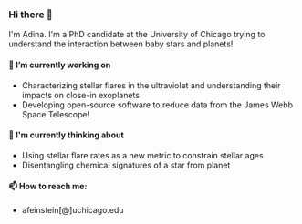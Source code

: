 ### Hi there 👋
I'm Adina. I'm a PhD candidate at the University of Chicago trying to understand the interaction between baby stars and planets!


#### 🔭 I’m currently working on 
- Characterizing stellar flares in the ultraviolet and understanding their impacts on close-in exoplanets
- Developing open-source software to reduce data from the James Webb Space Telescope!

#### 💭 I'm currently thinking about
- Using stellar flare rates as a new metric to constrain stellar ages
- Disentangling chemical signatures of a star from planet

#### 📫 How to reach me: 
- afeinstein[@]uchicago.edu
